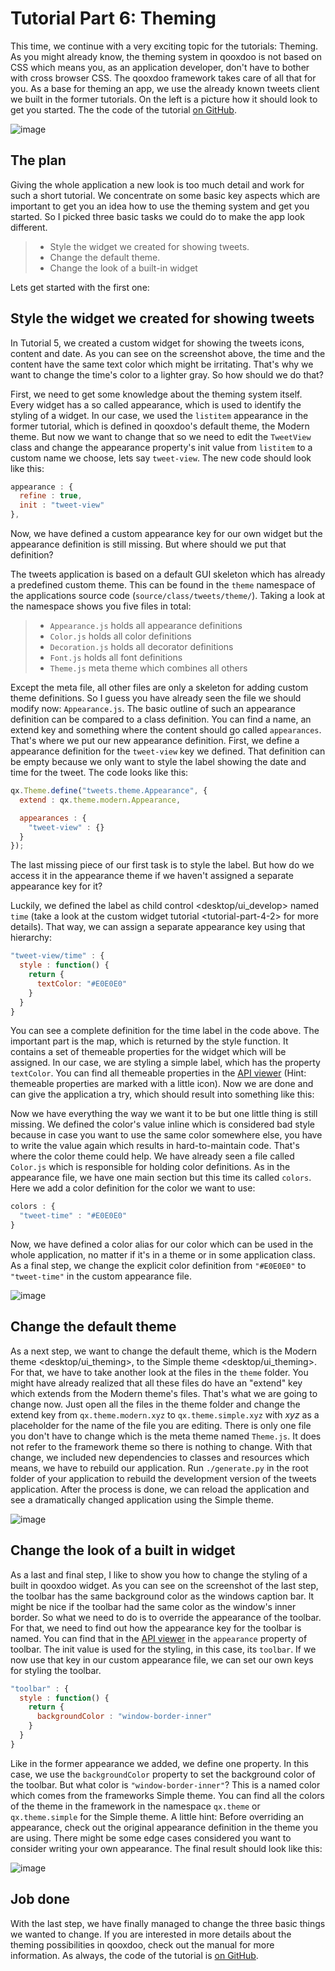 Tutorial Part 6: Theming
==================================

This time, we continue with a very exciting topic for the tutorials: Theming. As you might already know, the theming system in qooxdoo is not based on CSS which means you, as an application developer, don't have to bother with cross browser CSS. The qooxdoo framework takes care of all that for you. As a base for theming an app, we use the already known tweets client we built in the former tutorials. On the left is a picture how it should look to get you started. The the code of the tutorial [on GitHub](https://github.com/qooxdoo/qooxdoo/tree/%{release_tag}/component/tutorials/tweets/step4.2.1).

![image](step42.png)

The plan
--------

Giving the whole application a new look is too much detail and work for such a short tutorial. We concentrate on some basic key aspects which are important to get you an idea how to use the theming system and get you started. So I picked three basic tasks we could do to make the app look different.

> -   Style the widget we created for showing tweets.
> -   Change the default theme.
> -   Change the look of a built-in widget

Lets get started with the first one:

Style the widget we created for showing tweets
----------------------------------------------

In Tutorial 5, we created a custom widget for showing the tweets icons, content and date. As you can see on the screenshot above, the time and the content have the same text color which might be irritating. That's why we want to change the time's color to a lighter gray. So how should we do that?

First, we need to get some knowledge about the theming system itself. Every widget has a so called appearance, which is used to identify the styling of a widget. In our case, we used the `listitem` appearance in the former tutorial, which is defined in qooxdoo's default theme, the Modern theme. But now we want to change that so we need to edit the `TweetView` class and change the appearance property's init value from `listitem` to a custom name we choose, lets say `tweet-view`. The new code should look like this:

```javascript
appearance : {
  refine : true,
  init : "tweet-view"
},
```

Now, we have defined a custom appearance key for our own widget but the appearance definition is still missing. But where should we put that definition?

The tweets application is based on a default GUI skeleton which has already a predefined custom theme. This can be found in the `theme` namespace of the applications source code (`source/class/tweets/theme/`). Taking a look at the namespace shows you five files in total:

> -   `Appearance.js` holds all appearance definitions
> -   `Color.js` holds all color definitions
> -   `Decoration.js` holds all decorator definitions
> -   `Font.js` holds all font definitions
> -   `Theme.js` meta theme which combines all others

Except the meta file, all other files are only a skeleton for adding custom theme definitions. So I guess you have already seen the file we should modify now: `Appearance.js`. The basic outline of such an appearance definition can be compared to a class definition. You can find a name, an extend key and something where the content should go called `appearances`. That's where we put our new appearance definition. First, we define a appearance definition for the `tweet-view` key we defined. That definition can be empty because we only want to style the label showing the date and time for the tweet. The code looks like this:

```javascript
qx.Theme.define("tweets.theme.Appearance", {
  extend : qx.theme.modern.Appearance,

  appearances : {
    "tweet-view" : {}
  }
});
```

The last missing piece of our first task is to style the label. But how do we access it in the appearance theme if we haven't assigned a separate appearance key for it?

Luckily, we defined the label as child control \<desktop/ui\_develop\> named `time` (take a look at the custom widget tutorial \<tutorial-part-4-2\> for more details). That way, we can assign a separate appearance key using that hierarchy:

```javascript
"tweet-view/time" : {
  style : function() {
    return {
      textColor: "#E0E0E0"
    }
  }
}
```


You can see a complete definition for the time label in the code above. The important part is the map, which is returned by the style function. It contains a set of themeable properties for the widget which will be assigned. In our case, we are styling a simple label, which has the property `textColor`. You can find all themeable properties in the [API viewer](http://demo.qooxdoo.org/current/apiviewer/#qx.ui.core.Widget~textColor) (Hint: themeable properties are marked with a little icon). Now we are done and can give the application a try, which should result into something like this:

Now we have everything the way we want it to be but one little thing is still missing. We defined the color's value inline which is considered bad style because in case you want to use the same color somewhere else, you have to write the value again which results in hard-to-maintain code. That's where the color theme could help. We have already seen a file called `Color.js` which is responsible for holding color definitions. As in the appearance file, we have one main section but this time its called `colors`. Here we add a color definition for the color we want to use:

```javascript
colors : {
  "tweet-time" : "#E0E0E0"
}
```

Now, we have defined a color alias for our color which can be used in the whole application, no matter if it's in a theme or in some application class. As a final step, we change the explicit color definition from `"#E0E0E0"` to `"tweet-time"` in the custom appearance file.

![image](tutorial_4_2_1-2.png)

Change the default theme
------------------------

As a next step, we want to change the default theme, which is the Modern theme \<desktop/ui\_theming\>, to the Simple theme \<desktop/ui\_theming\>. For that, we have to take another look at the files in the `theme` folder. You might have already realized that all these files do have an "extend" key which extends from the Modern theme's files. That's what we are going to change now. Just open all the files in the theme folder and change the extend key from `qx.theme.modern.xyz` to `qx.theme.simple.xyz` with *xyz* as a placeholder for the name of the file you are editing. There is only one file you don't have to change which is the meta theme named `Theme.js`. It does not refer to the framework theme so there is nothing to change. With that change, we included new dependencies to classes and resources which means, we have to rebuild our application. Run `./generate.py` in the root folder of your application to rebuild the development version of the tweets application. After the process is done, we can reload the application and see a dramatically changed application using the Simple theme.

![image](tutorial_4_2_1-3.png)

Change the look of a built in widget
------------------------------------

As a last and final step, I like to show you how to change the styling of a built in qooxdoo widget. As you can see on the screenshot of the last step, the toolbar has the same background color as the windows caption bar. It might be nice if the toolbar had the same color as the window's inner border. So what we need to do is to override the appearance of the toolbar. For that, we need to find out how the appearance key for the toolbar is named. You can find that in the [API viewer](http://demo.qooxdoo.org/current/apiviewer/#qx.ui.toolbar.ToolBar~appearance) in the `appearance` property of toolbar. The init value is used for the styling, in this case, its `toolbar`. If we now use that key in our custom appearance file, we can set our own keys for styling the toolbar.

```javascript
"toolbar" : {
  style : function() {
    return {
      backgroundColor : "window-border-inner"
    }
  }
}
```

Like in the former appearance we added, we define one property. In this case, we use the `backgroundColor` property to set the background color of the toolbar. But what color is `"window-border-inner"`? This is a named color which comes from the frameworks Simple theme. You can find all the colors of the theme in the framework in the namespace `qx.theme` or `qx.theme.simple` for the Simple theme. A little hint: Before overriding an appearance, check out the original appearance definition in the theme you are using. There might be some edge cases considered you want to consider writing your own appearance. The final result should look like this:

![image](tutorial_4_2_1-4.png)

Job done
--------

With the last step, we have finally managed to change the three basic things we wanted to change. If you are interested in more details about the theming possibilities in qooxdoo, check out the manual for more information. As always, the code of the tutorial is [on GitHub](https://github.com/qooxdoo/qooxdoo/tree/%{release_tag}/component/tutorials/tweets/step4.2.1).
